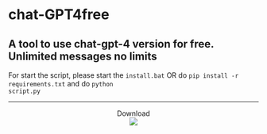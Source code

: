 # chat-GPT4free
A tool to use chat-gpt-4 version for free. Unlimited messages no limits
---
For start the script, please start the <code>install.bat</code> OR do <code>pip install -r requirements.txt</code> and do <code>python script.py</code>


---

<p align="center"> 
  Download<br>
  <img src="https://profile-counter.glitch.me/chatgfpt4frrfee/count.svg" />
</p>
